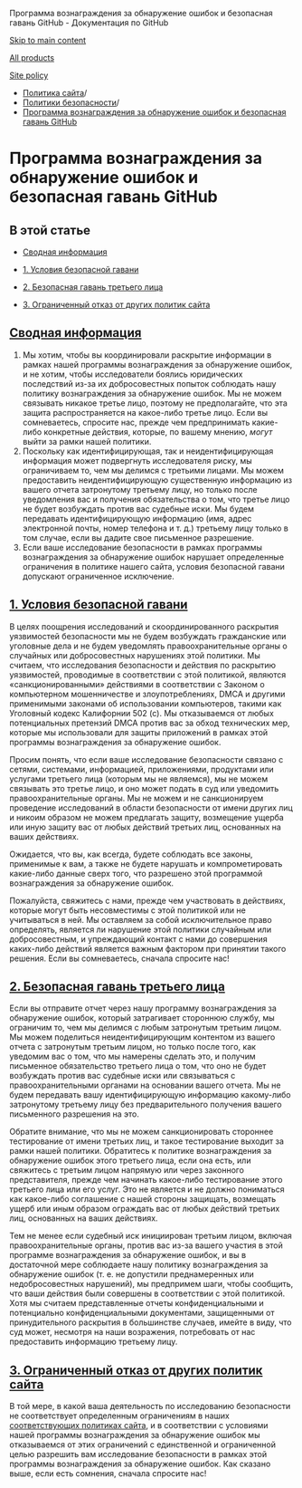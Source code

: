 Программа вознаграждения за обнаружение ошибок и безопасная гавань GitHub - Документация по GitHub

[Skip to main content](#main-content)

[All products](/ru)

[Site policy](/site-policy)

* [Политика сайта](/ru/site-policy)/
* [Политики безопасности](/ru/site-policy/security-policies)/
* [Программа вознаграждения за обнаружение ошибок и безопасная гавань GitHub](/ru/site-policy/security-policies/github-bug-bounty-program-legal-safe-harbor)

Программа вознаграждения за обнаружение ошибок и безопасная гавань GitHub
==========

В этой статье
----------

* [Сводная информация](#summary)

* [1. Условия безопасной гавани](#1-safe-harbor-terms)

* [2. Безопасная гавань третьего лица](#2-third-party-safe-harbor)

* [3. Ограниченный отказ от других политик сайта](#3-limited-waiver-of-other-site-polices)

[Сводная информация](#summary)
----------

1. Мы хотим, чтобы вы координировали раскрытие информации в рамках нашей программы вознаграждения за обнаружение ошибок, и не хотим, чтобы исследователи боялись юридических последствий из-за их добросовестных попыток соблюдать нашу политику вознаграждения за обнаружение ошибок. Мы не можем связывать никакое третье лицо, поэтому не предполагайте, что эта защита распространяется на какое-либо третье лицо. Если вы сомневаетесь, спросите нас, прежде чем предпринимать какие-либо конкретные действия, которые, по вашему мнению, *могут* выйти за рамки нашей политики.
2. Поскольку как идентифицирующая, так и неидентифицирующая информация может подвергнуть исследователя риску, мы ограничиваем то, чем мы делимся с третьими лицами. Мы можем предоставить неидентифицирующую существенную информацию из вашего отчета затронутому третьему лицу, но только после уведомления вас и получения обязательства о том, что третье лицо не будет возбуждать против вас судебные иски. Мы будем передавать идентифицирующую информацию (имя, адрес электронной почты, номер телефона и т. д.) третьему лицу только в том случае, если вы дадите свое письменное разрешение.
3. Если ваше исследование безопасности в рамках программы вознаграждения за обнаружение ошибок нарушает определенные ограничения в политике нашего сайта, условия безопасной гавани допускают ограниченное исключение.

[1. Условия безопасной гавани](#1-safe-harbor-terms)
----------

В целях поощрения исследований и скоординированного раскрытия уязвимостей безопасности мы не будем возбуждать гражданские или уголовные дела и не будем уведомлять правоохранительные органы о случайных или добросовестных нарушениях этой политики. Мы считаем, что исследования безопасности и действия по раскрытию уязвимостей, проводимые в соответствии с этой политикой, являются «санкционированными» действиями в соответствии с Законом о компьютерном мошенничестве и злоупотреблениях, DMCA и другими применимыми законами об использовании компьютеров, такими как Уголовный кодекс Калифорнии 502 (с). Мы отказываемся от любых потенциальных претензий DMCA против вас за обход технических мер, которые мы использовали для защиты приложений в рамках этой программы вознаграждения за обнаружение ошибок.

Просим понять, что если ваше исследование безопасности связано с сетями, системами, информацией, приложениями, продуктами или услугами третьего лица (которым мы не являемся), мы не можем связывать это третье лицо, и оно может подать в суд или уведомить правоохранительные органы. Мы не можем и не санкционируем проведение исследований в области безопасности от имени других лиц и никоим образом не можем предлагать защиту, возмещение ущерба или иную защиту вас от любых действий третьих лиц, основанных на ваших действиях.

Ожидается, что вы, как всегда, будете соблюдать все законы, применимые к вам, а также не будете нарушать и компрометировать какие-либо данные сверх того, что разрешено этой программой вознаграждения за обнаружение ошибок.

Пожалуйста, свяжитесь с нами, прежде чем участвовать в действиях, которые могут быть несовместимы с этой политикой или не учитываться в ней. Мы оставляем за собой исключительное право определять, является ли нарушение этой политики случайным или добросовестным, и упреждающий контакт с нами до совершения каких-либо действий является важным фактором при принятии такого решения. Если вы сомневаетесь, сначала спросите нас!

[2. Безопасная гавань третьего лица](#2-third-party-safe-harbor)
----------

Если вы отправите отчет через нашу программу вознаграждения за обнаружение ошибок, который затрагивает стороннюю службу, мы ограничим то, чем мы делимся с любым затронутым третьим лицом. Мы можем поделиться неидентифицирующим контентом из вашего отчета с затронутым третьим лицом, но только после того, как уведомим вас о том, что мы намерены сделать это, и получим письменное обязательство третьего лица о том, что оно не будет возбуждать против вас судебные иски или связываться с правоохранительными органами на основании вашего отчета. Мы не будем передавать вашу идентифицирующую информацию какому-либо затронутому третьему лицу без предварительного получения вашего письменного разрешения на это.

Обратите внимание, что мы не можем санкционировать стороннее тестирование от имени третьих лиц, и такое тестирование выходит за рамки нашей политики. Обратитесь к политике вознаграждения за обнаружение ошибок этого третьего лица, если она есть, или свяжитесь с третьим лицом напрямую или через законного представителя, прежде чем начинать какое-либо тестирование этого третьего лица или его услуг. Это не является и не должно пониматься как какое-либо соглашение с нашей стороны защищать, возмещать ущерб или иным образом ограждать вас от любых действий третьих лиц, основанных на ваших действиях.

Тем не менее если судебный иск инициирован третьим лицом, включая правоохранительные органы, против вас из-за вашего участия в этой программе вознаграждения за обнаружение ошибок, и вы в достаточной мере соблюдаете нашу политику вознаграждения за обнаружение ошибок (т. е. не допустили преднамеренных или недобросовестных нарушений), мы предпримем шаги, чтобы сообщить, что ваши действия были совершены в соответствии с этой политикой. Хотя мы считаем представленные отчеты конфиденциальными и потенциально конфиденциальными документами, защищенными от принудительного раскрытия в большинстве случаев, имейте в виду, что суд может, несмотря на наши возражения, потребовать от нас предоставить информацию третьему лицу.

[3. Ограниченный отказ от других политик сайта](#3-limited-waiver-of-other-site-polices)
----------

В той мере, в какой ваша деятельность по исследованию безопасности не соответствует определенным ограничениям в наших [соответствующих политиках сайта](/ru/site-policy), и в соответствии с условиями нашей программы вознаграждения за обнаружение ошибок мы отказываемся от этих ограничений с единственной и ограниченной целью разрешить вам исследование безопасности в рамках этой программы вознаграждения за обнаружение ошибок. Как сказано выше, если есть сомнения, сначала спросите нас!
